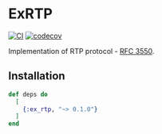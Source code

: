 # ExRTP

[![CI](https://img.shields.io/github/actions/workflow/status/elixir-webrtc/ex_rtp/ci.yml?logo=github&label=CI)](https://github.com/elixir-webrtc/ex_rtp/actions/workflows/ci.yml)
[![codecov](https://codecov.io/gh/elixir-webrtc/ex_rtp/graph/badge.svg?token=E98NHC8B00)](https://codecov.io/gh/elixir-webrtc/ex_rtp)

Implementation of RTP protocol - [RFC 3550](https://datatracker.ietf.org/doc/html/rfc3550).

## Installation

```elixir
def deps do
  [
    {:ex_rtp, "~> 0.1.0"}
  ]
end
```


